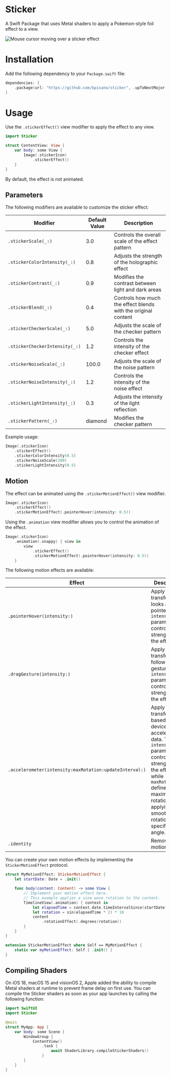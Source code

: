 # Sticker

A Swift Package that uses Metal shaders to apply a Pokemon-style foil effect to a view.

![Mouse cursor moving over a sticker effect](.github/images/effect.gif)

# Installation

Add the following dependency to your `Package.swift` file:

```swift
dependencies: [
    .package(url: "https://github.com/bpisano/sticker", .upToNextMajor(from: "1.3.0"))
]
```

# Usage

Use the `.stickerEffect()` view modifier to apply the effect to any view.

```swift
import Sticker

struct ContentView: View {
    var body: some View {
        Image(.stickerIcon)
            .stickerEffect()
    }
}
```

By default, the effect is not animated.

## Parameters

The following modifiers are available to customize the sticker effect:

| Modifier                       | Default Value | Description                                                   |
| ------------------------------ | ------------- | ------------------------------------------------------------- |
| `.stickerScale(_:)`            | 3.0           | Controls the overall scale of the effect pattern              |
| `.stickerColorIntensity(_:)`   | 0.8           | Adjusts the strength of the holographic effect                |
| `.stickerContrast(_:)`         | 0.9           | Modifies the contrast between light and dark areas            |
| `.stickerBlend(_:)`            | 0.4           | Controls how much the effect blends with the original content |
| `.stickerCheckerScale(_:)`     | 5.0           | Adjusts the scale of the checker pattern                      |
| `.stickerCheckerIntensity(_:)` | 1.2           | Controls the intensity of the checker effect                  |
| `.stickerNoiseScale(_:)`       | 100.0         | Adjusts the scale of the noise pattern                        |
| `.stickerNoiseIntensity(_:)`   | 1.2           | Controls the intensity of the noise effect                    |
| `.stickerLightIntensity(_:)`   | 0.3           | Adjusts the intensity of the light reflection                 |
| `.stickerPattern(_:)`          | diamond       | Modifies the checker pattern                                  |     

Example usage:

```swift
Image(.stickerIcon)
    .stickerEffect()
    .stickerColorIntensity(0.5)
    .stickerNoiseScale(200)
    .stickerLightIntensity(0.5)
```

## Motion

The effect can be animated using the `.stickerMotionEffect()` view modifier.

```swift
Image(.stickerIcon)
    .stickerEffect()
    .stickerMotionEffect(.pointerHover(intensity: 0.5))
```

Using the `.animation` view modifier allows you to control the animation of the effect.

```swift
Image(.stickerIcon)
    .animation(.snappy) { view in
        view
            .stickerEffect()
            .stickerMotionEffect(.pointerHover(intensity: 0.5))
    }
```

The following motion effects are available:

| Effect                                                  | Description                                                                                                                                                                                                                              |
| ------------------------------------------------------- | ---------------------------------------------------------------------------------------------------------------------------------------------------------------------------------------------------------------------------------------- |
| `.pointerHover(intensity:)`                             | Apply a 3D transform that looks at the pointer. The `intensity` parameter controls the strength of the effect.                                                                                                                           |
| `.dragGesture(intensity:)`                              | Apply a 3D transform that follows drag gestures. The `intensity` parameter controls the strength of the effect.                                                                                                                          |
| `.accelerometer(intensity:maxRotation:updateInterval:)` | Apply a 3D transform based on the device's accelerometer data. The `intensity` parameter controls the strength of the effect, while `maxRotation` defines the maximum rotation angle, applying a smooth rotation to the specified angle. |
| `.identity`                                             | Remove the motion effect.                                                                                                                                                                                                                |

You can create your own motion effects by implementing the `StickerMotionEffect` protocol.

```swift
struct MyMotionEffect: StickerMotionEffect {
    let startDate: Date = .init()

    func body(content: Content) -> some View {
        // Implement your motion effect here.
        // This example applies a sine wave rotation to the content.
        TimelineView(.animation) { context in
            let elapsedTime = context.date.timeIntervalSince(startDate)
            let rotation = sin(elapsedTime * 2) * 10
            content
                .rotationEffect(.degrees(rotation))
        }
    }
}

extension StickerMotionEffect where Self == MyMotionEffect {
    static var myMotionEffect: Self { .init() }
}
```

## Compiling Shaders

On iOS 18, macOS 15 and visionOS 2, Apple added the ability to compile Metal shaders at runtime to prevent frame delay on first use. You can compile the Sticker shaders as soon as your app launches by calling the following function:

```swift
import SwiftUI
import Sticker

@main
struct MyApp: App {
    var body: some Scene {
        WindowGroup {
            ContentView()
                .task {
                    await ShaderLibrary.compileStickerShaders()
                }
        }
    }
}
```
